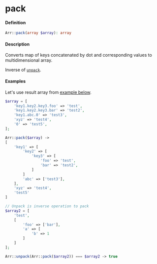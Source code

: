 # pack

#### Definition

```php
Arr::pack(array $array): array
```

#### Description

Converts map of keys concatenated by dot and corresponding values to multidimensional array.

Inverse of [`unpack`]().

#### Examples

Let's use result array from [example below]().

```php
$array = [
    'key1.key2.key3.foo' => 'test',
    'key1.key2.key3.bar' => 'test2',
    'key1.abc.0' => 'test3',
    'xyz' => 'test4',
    '0' => 'test5',
];

Arr::pack($array) -> 
[
    'key1' => [
        'key2' => [
            'key3' => [
                'foo' => 'test',
                'bar' => 'test2',
            ]
        ]
        'abc' => ['test3'],
    ],
    'xyz' => 'test4',
    'test5'
]

// Unpack is inverse operation to pack
$array2 = [
    'test',
    [
        'foo' => ['bar'],
        'a' => [
            'b' => 1
        ]
    ]
];

Arr::unpack(Arr::pack($array2)) === $array2 -> true
```

